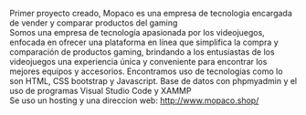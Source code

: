 Primer proyecto creado, Mopaco es una empresa de tecnologia encargada de vender y comparar productos del gaming
<br>
Somos una empresa de tecnología apasionada por los videojuegos, enfocada en ofrecer una plataforma en línea que simplifica la compra y comparación de productos gaming, brindando a los entusiastas de los videojuegos una experiencia única y conveniente para encontrar los mejores equipos y accesorios.
Encontramos uso de tecnologias como lo son HTML, CSS bootstrap y Javascript. Base de datos con phpmyadmin y el uso de programas Visual Studio Code y XAMMP
<br>
Se uso un hosting y una direccion web: http://www.mopaco.shop/

